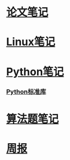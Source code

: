# [论文笔记](paper-note)

# [Linux笔记](Linux-note)

# [Python笔记](python-note)

### [Python标准库](python-note)

# [算法题笔记](algorithm-note)

# [周报](work-note)

